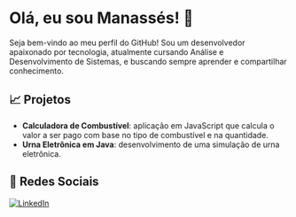 # Olá, eu sou Manassés! 👋
Seja bem-vindo ao meu perfil do GitHub! Sou um desenvolvedor apaixonado por tecnologia, atualmente cursando Análise e Desenvolvimento de Sistemas, e buscando sempre aprender e compartilhar conhecimento.

## 📈 Projetos
- **Calculadora de Combustível**: aplicação em JavaScript que calcula o valor a ser pago com base no tipo de combustível e na quantidade.
- **Urna Eletrônica em Java**: desenvolvimento de uma simulação de urna eletrônica.

## 💬 Redes Sociais
[![LinkedIn](https://img.shields.io/badge/LinkedIn-000?style=for-the-badge&logo=linkedin&logoColor=0E76A8)](https://www.linkedin.com/in/manass%C3%A9s-martins-2317a4324/)
